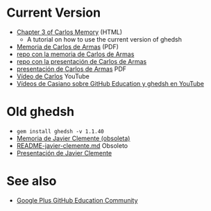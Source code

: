 # Current Version

* [Chapter 3 of Carlos Memory](https://ull-esit-gradoii-tfg.github.io/carlos-armas-tfg/memoria/cap3.html) (HTML) 
    - A tutorial on how to use the current version of ghedsh
* <a href="https://github.com/ULL-ESIT-GRADOII-TFG/carlos-armas-tfg/blob/master/memoria/TFG.pdf">Memoria de Carlos de Armas</a> (PDF)
* [repo con la memoria de Carlos de Armas](https://github.com/ULL-ESIT-GRADOII-TFG/carlos-armas-tfg/tree/master/memoria)
* [repo con la presentación de Carlos de Armas](https://github.com/ULL-ESIT-GRADOII-TFG/carlos-armas-tfg/tree/master/presentacion)
* [presentación de Carlos de Armas](https://github.com/ULL-ESIT-GRADOII-TFG/carlos-armas-tfg/blob/master/presentacion/presentacion_tfg.pdf) PDF
* [Vídeo de Carlos](https://www.youtube.com/watch?v=I4GEQPhcuqs&feature=youtu.be) YouTube
* [Vídeos de Casiano sobre GitHub Education  y ghedsh en YouTube](https://www.youtube.com/playlist?list=PLuPGCp-dfrURYegVHZd3TQEaMB0IvIZgH)

# Old ghedsh

* `gem install ghedsh -v 1.1.40`
* <a href='http://ull-esit-gradoii-tfg.github.io/ghedsh/javier-memoria-tfg/_book/'>Memoria de Javier Clemente (obsoleta)</a>
* [README-javier-clemente.md](README-javier-clemente.md) Obsoleto
* [Presentación de Javier Clemente](https://github.com/ULL-ESIT-GRADOII-TFG/ghedsh/blob/javier-clemente/docs/Javier-clemente-presentacionTFG-ghedsh.pdf)

# See also

* [Google Plus GitHub Education Community](https://plus.google.com/u/1/communities/101581119166388524593)

